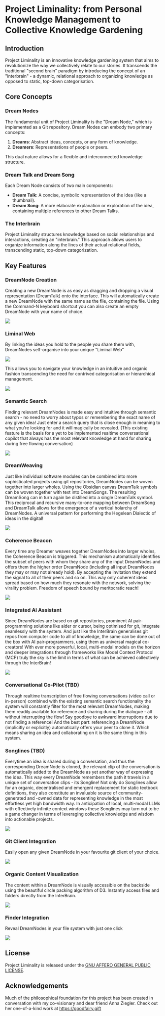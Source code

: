 # Project Liminality: from Personal Knowledge Management to Collective Knowledge Gardening

## Introduction

Project Liminality is an innovative knowledge gardening system that aims to revolutionize the way we collectively relate to our stories. It transcends the traditional "second brain" paradigm by introducing the concept of an "interbrain" - a dynamic, relational approach to organizing knowledge as opposed to static, top-down categorisation.

## Core Concepts

### Dream Nodes

The fundamental unit of Project Liminality is the "Dream Node," which is implemented as a Git repository. Dream Nodes can embody two primary concepts:

1. **Dreams**: Abstract ideas, concepts, or any form of knowledge.
2. **Dreamers**: Representations of people or peers.

This dual nature allows for a flexible and interconnected knowledge structure.

### Dream Talk and Dream Song

Each Dream Node consists of two main components:

- **Dream Talk**: A concise, symbolic representation of the idea (like a thumbnail).
- **Dream Song**: A more elaborate explanation or exploration of the idea, containing multiple references to other Dream Talks.


### The Interbrain

Project Liminality structures knowledge based on social relationships and interactions, creating an "interbrain." This approach allows users to organize information along the lines of their actual relational fields, transcending static, top-down categorization.

## Key Features

### DreamNode Creation

Creating a new DreamNode is as easy as dragging and dropping a visual representation (DreamTalk) onto the interface. This will automatically create a new DreamNode with the same name as the file, containing the file.
Using the Command-N keyboard shortcut you can also create an empty DreamNode with your name of choice.

![](media/DragAndDrop.gif)

### Liminal Web

By linking the ideas you hold to the people you share them with, DreamNodes self-organise into your unique "Liminal Web"

![](media/LinkIdeasToPeople.gif)

This allows you to navigate your knowledge in an intuitive and organic fashion transcending the need for contrived categorisation or hierarchical management.

![](media/LiminalWeb.gif)

### Semantic Search

Finding relevant DreamNodes is made easy and intuitive through semantic search - no need to worry about typos or remembering the exact name of any given idea!
Just enter a search query that is close enough in meaning to what you're looking for and it will magically be revealed.
(This existing feature is the basis for a yet to be implemented realtime conversational copilot that always has the most relevant knowledge at hand for sharing during free flowing conversation)

![](media/SemanticSearch.gif)

### DreamWeaving

Just like individual software modules can be combined into more sophisticated projects using git repositories, DreamNodes can be woven together into larger wholes. Using the Obsidian canvas DreamTalk symbols can be woven together with text into DreamSongs. The resulting DreamSong can in turn again be distilled into a single DreamTalk symbol. This reciprocal and recursive many-to-one mapping between DreamSong and DreamTalk allows for the emergence of a vertical holarchy of DreamNodes. A universal pattern for performing the Hegelean Dialectic of ideas in the digital!

![](media/DreamWeaving.gif)

### Coherence Beacon

Every time any Dreamer weaves together DreamNodes into larger wholes, the Coherence Beacon is triggered. This mechanism automatically identifies the subset of peers with whom they share any of the input DreamNodes and offers them the higher order DreamNode (including all input DreamNodes they may or may not already hold). By accepting the invitation they extend the signal to all of their peers and so on. This way only coherent ideas spread based on how much they resonate with the network, solving the virality problem. 
Freedom of speech bound by meritocratic reach!

![](media/CoherenceBeacon.gif)

### Integrated AI Assistant

Since DreamNodes are based on git repositories, prominent AI pair-programming solutions like aider or cursor, being optimised for git, integrate seamlessly with the system. And just like the InterBrain generalises git repos from computer code to all of knowledge, the same can be done out of the box with AI pair-programmers, using them as universal magical co-creators!
With ever more powerful, local, multi-modal models on the horizon and deeper integrations through frameworks like Model Context Protocol (MCP) truly the sky is the limit in terms of what can be achieved collectively through the InterBrain!

![](media/AiderIntegration.gif)

### Conversational Co-Pilot (TBD)

Through realtime transcription of free flowing conversations (video call or in-person) combined with the existing semantic search functionality the system will constantly filter for the most relevant DreamNodes, making them readily available for reference and sharing during the dialogue - all without interrupting the flow! Say goodbye to awkward interruptions due to not finding a reference!
And the best part: referencing a DreamNode (implicitly or explicitly) automatically offers your peer to clone it. Which means sharing an idea and collaborating on it is the same thing in this system.

### Songlines (TBD)

Everytime an idea is shared during a conversation, and thus the corresponding DreamNode is cloned, the relevant clip of the conversation is automatically added to the DreamNode as yet another way of expressing the idea. This way every DreamNode remembers the path it travels in a unique set of conversation clips - its Songline!
Not only do Songlines allow for an organic, decentralised and emergent replacement for static textbook definitions, they also constitute an invaluable source of community-generated and -owned data for representing knowledge in the most effortless yet high bandwidth way. In anticipation of local, multi-modal LLMs with effectively infinite context windows these Songlines may turn out to be a game changer in terms of leveraging collective knowledge and wisdom into actionable projects.

![](media/SongLines.gif)

### Git Client Integration

Easily open any given DreamNode in your favourite git client of your choice.

![](media/GitClientIntegration.gif)

### Organic Content Visualization

The content within a DreamNode is visually accessible on the backside using the beautiful circle packing algorithm of D3. Instantly access files and folders directly from the InterBrain.

![](media/FileAccess.gif)

### Finder Integration

Reveal DreamNodes in your file system with just one click

![](media/FinderIntegration)

## License

Project Liminality is released under the [GNU AFFERO GENERAL PUBLIC LICENSE](LICENSE).

## Acknowledgements

Much of the philosophical foundation for this project has been created in conversation with my co-visionary and dear friend Anna Ziegler. Check out her one-of-a-kind work at https://goodfairy.gift
